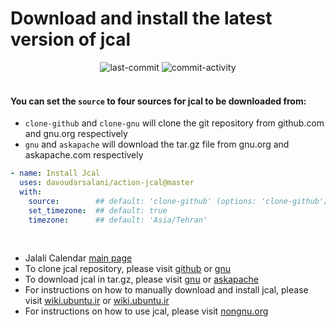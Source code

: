 # Download and install the latest version of jcal
<div align='center'>
<img alt='last-commit' src='https://img.shields.io/github/last-commit/davoudarsalani/action-jcal?&labelColor=black&color=grey&style=flat'>
<img alt='commit-activity' src='https://img.shields.io/github/commit-activity/m/davoudarsalani/action-jcal?&labelColor=black&color=grey&style=flat'>
</div>
<br>

#### You can set the `source` to four sources for jcal to be downloaded from:
* `clone-github` and `clone-gnu` will clone the git repository from github.com and gnu.org respectively
* `gnu` and `askapache` will download the tar.gz file from gnu.org and askapache.com respectively

```yml
- name: Install Jcal
  uses: davoudarsalani/action-jcal@master
  with:
    source:        ## default: 'clone-github' (options: 'clone-github'/'clone-gnu'/'gnu'/'askapache')
    set_timezone:  ## default: true
    timezone:      ## default: 'Asia/Tehran'
```
<br>

* Jalali Calendar [main page](http://www.nongnu.org/jcal/)
* To clone jcal repository, please visit [github](https://github.com/ashkang/jcal) or [gnu](http://git.savannah.gnu.org/cgit/jcal.git)
* To download jcal in tar.gz, please visit [gnu](http://download-mirror.savannah.gnu.org/releases/jcal/) or [askapache](http://nongnu.askapache.com/jcal/)
* For instructions on how to manually download and install jcal, please visit [wiki.ubuntu.ir](https://wiki.ubuntu.ir/wiki/Jcal) or [wiki.ubuntu.ir](https://wiki.ubuntu.ir/index.php?title=Jcal&oldid=1300)
* For instructions on how to use jcal, please visit [nongnu.org](http://www.nongnu.org/jcal/jdate.html)
